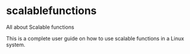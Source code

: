 # scalablefunctions
All about Scalable functions

This is a complete user guide on how to use scalable functions in a Linux system.
